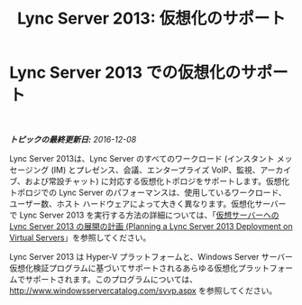﻿---
title: 'Lync Server 2013: 仮想化のサポート'
TOCTitle: 仮想化のサポート
ms:assetid: cb940808-2852-406a-a357-3eb5638ed2a0
ms:mtpsurl: https://technet.microsoft.com/ja-jp/library/Gg398853(v=OCS.15)
ms:contentKeyID: 48273588
ms.date: 12/10/2016
mtps_version: v=OCS.15
ms.translationtype: HT
---

# Lync Server 2013 での仮想化のサポート

 

_**トピックの最終更新日:** 2016-12-08_

Lync Server 2013は、Lync Server のすべてのワークロード (インスタント メッセージング (IM) とプレゼンス、会議、エンタープライズ VoIP、監視、アーカイブ、および常設チャット) に対応する仮想化トポロジをサポートします。仮想化トポロジでの Lync Server のパフォーマンスは、使用しているワークロード、ユーザー数、ホスト ハードウェアによって大きく異なります。仮想化サーバーで Lync Server 2013 を実行する方法の詳細については、「[仮想サーバーへの Lync Server 2013 の展開の計画 (Planning a Lync Server 2013 Deployment on Virtual Servers](http://www.microsoft.com/en-us/download/details.aspx?id=41936)」を参照してください。

Lync Server 2013 は Hyper-V プラットフォームと、Windows Server サーバー仮想化検証プログラムに基づいてサポートされるあらゆる仮想化プラットフォームでサポートされます。このプログラムについては、<http://www.windowsservercatalog.com/svvp.aspx> を参照してください。

